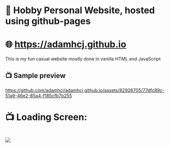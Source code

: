 # 🐧 Hobby Personal Website, hosted using github-pages
<h1>🌐 <a href="https://adamhcj.github.io/">https://adamhcj.github.io</a></h1>
<p>This is my fun casual website mostly done in vanilla HTML and JavaScript</p>


## 📺 Sample preview

https://github.com/adamhcj/adamhcj.github.io/assets/82926705/77dfc89c-51a9-46e2-85a4-f185cfb7b255


<h1>📺 Loading Screen: </h1>
<br>
<img src="https://github.com/piplupOwo/piplupOwo.github.io/blob/main/resources/bg3.gif?raw=true" />


